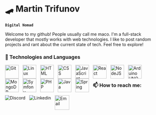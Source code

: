 # 🛹 Martin Trifunov

**`Digital Nomad`**

Welcome to my github! People usually call me maco. I'm a full-stack developer that mostly works with web technologies. I like to post random projects and rant about the current state of tech. Feel free to explore!

### 🔧 Technologies and Languages

<img align="left" alt="Git" width="45px" style="padding-right:10px;" src="https://cdn.jsdelivr.net/gh/devicons/devicon/icons/git/git-original.svg" />
<img align="left" alt="Linux" width="45px" style="padding-right:10px;" src="https://cdn.jsdelivr.net/gh/devicons/devicon/icons/linux/linux-original.svg" />
<img align="left" alt="HTML" width="45px" style="padding-right:10px;" src="https://cdn.jsdelivr.net/gh/devicons/devicon/icons/html5/html5-plain.svg" />
<img align="left" alt="CSS" width="45px" style="padding-right:10px;" src="https://cdn.jsdelivr.net/gh/devicons/devicon/icons/css3/css3-plain.svg" />
<img align="left" alt="JavaScript" width="45px" style="padding-right:10px;" src="https://cdn.jsdelivr.net/gh/devicons/devicon/icons/javascript/javascript-plain.svg" />
<img align="left" alt="React" width="45px" style="padding-right:10px;" src="https://cdn.jsdelivr.net/gh/devicons/devicon/icons/react/react-original.svg" />
<img align="left" alt="NodeJS" width="45px" style="padding-right:10px;" src="https://cdn.jsdelivr.net/gh/devicons/devicon/icons/nodejs/nodejs-original.svg" />
<img align="left" alt="Arduino UNO" width="45px" style="padding-right:10px;" src="https://cdn.jsdelivr.net/gh/devicons/devicon/icons/arduino/arduino-original-wordmark.svg" />
<img align="left" alt="MongoDB" width="45px" style="padding-right:10px;" src="https://cdn.jsdelivr.net/gh/devicons/devicon/icons/mongodb/mongodb-original.svg" />
<img align="left" alt="Symfony" width="45px" style="padding-right:10px;" src="https://cdn.jsdelivr.net/gh/devicons/devicon/icons/symfony/symfony-original.svg" />           
<img align="left" alt="PHP" width="45px" style="padding-right:10px;" src="https://cdn.jsdelivr.net/gh/devicons/devicon/icons/php/php-original.svg" />
<img align="left" alt="Java" width="45px" style="padding-right:10px;" src="https://cdn.jsdelivr.net/gh/devicons/devicon/icons/java/java-original.svg"/>
<img align="left" alt="Spring" width="45px" style="padding-right:10px;" src="https://cdn.jsdelivr.net/gh/devicons/devicon/icons/spring/spring-original.svg" />
<br />

#
                
### 📫 How to reach me:

<a href="https://discordapp.com/users/98160408765939712"><img align="left" alt="Discord" style="padding-right:10px;" src="https://skillicons.dev/icons?i=discord" /></a>
<a href="https://www.linkedin.com/in/martin-trifunov/"><img align="left" alt="Linkedin" style="padding-right:10px;" src="https://skillicons.dev/icons?i=linkedin" /></a>
<a href="mailto:martintrifunov@proton.me"><img align="left" alt="Email" style="padding-right:10px;" width="48px" src="https://static-00.iconduck.com/assets.00/mail-icon-512x512-klfgoc95.png" /></a>   
<br />

#
